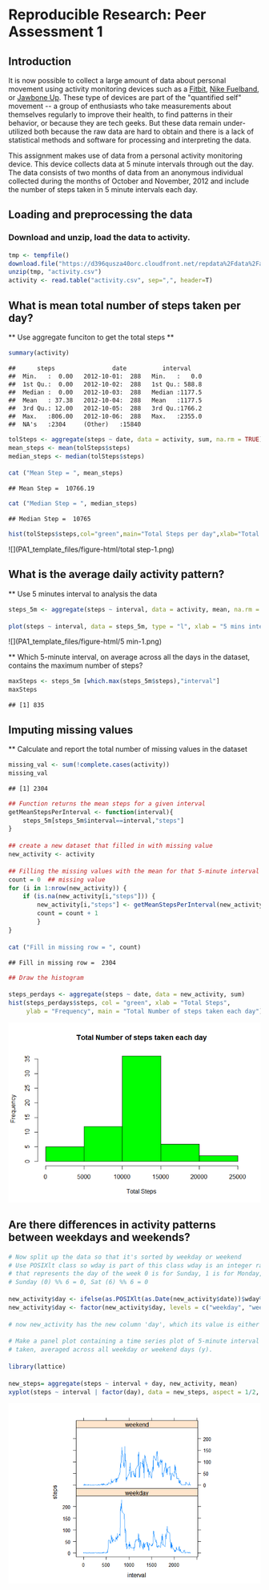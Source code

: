 # Reproducible Research: Peer Assessment 1

## Introduction

It is now possible to collect a large amount of data about personal
movement using activity monitoring devices such as a
[Fitbit](http://www.fitbit.com), [Nike
Fuelband](http://www.nike.com/us/en_us/c/nikeplus-fuelband), or
[Jawbone Up](https://jawbone.com/up). These type of devices are part of
the "quantified self" movement -- a group of enthusiasts who take
measurements about themselves regularly to improve their health, to
find patterns in their behavior, or because they are tech geeks. But
these data remain under-utilized both because the raw data are hard to
obtain and there is a lack of statistical methods and software for
processing and interpreting the data.

This assignment makes use of data from a personal activity monitoring
device. This device collects data at 5 minute intervals through out the
day. The data consists of two months of data from an anonymous
individual collected during the months of October and November, 2012
and include the number of steps taken in 5 minute intervals each day.


## Loading and preprocessing the data

### Download and unzip, load the data to activity.

```r
tmp <- tempfile()
download.file("https://d396qusza40orc.cloudfront.net/repdata%2Fdata%2Factivity.zip", tmp, mode="wb", method="curl")
unzip(tmp, "activity.csv")
activity <- read.table("activity.csv", sep=",", header=T)
```

## What is mean total number of steps taken per day?

** Use aggregate funciton to get the total steps **

```r
summary(activity)
```

```
##      steps                date          interval     
##  Min.   :  0.00   2012-10-01:  288   Min.   :   0.0  
##  1st Qu.:  0.00   2012-10-02:  288   1st Qu.: 588.8  
##  Median :  0.00   2012-10-03:  288   Median :1177.5  
##  Mean   : 37.38   2012-10-04:  288   Mean   :1177.5  
##  3rd Qu.: 12.00   2012-10-05:  288   3rd Qu.:1766.2  
##  Max.   :806.00   2012-10-06:  288   Max.   :2355.0  
##  NA's   :2304     (Other)   :15840
```

```r
tolSteps <- aggregate(steps ~ date, data = activity, sum, na.rm = TRUE)
mean_steps <- mean(tolSteps$steps)
median_steps <- median(tolSteps$steps)

cat ("Mean Step = ", mean_steps)
```

```
## Mean Step =  10766.19
```

```r
cat ("Median Step = ", median_steps)
```

```
## Median Step =  10765
```

```r
hist(tolSteps$steps,col="green",main="Total Steps per day",xlab="Total Steps per day",cex.axis=1,cex.lab = 1)
```

![](PA1_template_files/figure-html/total step-1.png)<!-- -->

## What is the average daily activity pattern?

** Use 5 minutes interval to analysis the data

```r
steps_5m <- aggregate(steps ~ interval, data = activity, mean, na.rm = TRUE)

plot(steps ~ interval, data = steps_5m, type = "l", xlab = "5 mins intervals", ylab = "Mean number of steps taken (Day)", main = "Average number of steps at 5 minute intervals",  col = "green")
```

![](PA1_template_files/figure-html/5 min-1.png)<!-- -->

** Which 5-minute interval, on average across all the days in the dataset, contains the maximum number of steps?


```r
maxSteps <- steps_5m [which.max(steps_5m$steps),"interval"]
maxSteps
```

```
## [1] 835
```

## Imputing missing values

** Calculate and report the total number of missing values in the dataset

```r
missing_val <- sum(!complete.cases(activity))
missing_val
```

```
## [1] 2304
```

```r
## Function returns the mean steps for a given interval
getMeanStepsPerInterval <- function(interval){
    steps_5m[steps_5m$interval==interval,"steps"]
}

## create a new dataset that filled in with missing value
new_activity <- activity

## Filling the missing values with the mean for that 5-minute interval
count = 0  ## missing value
for (i in 1:nrow(new_activity)) {
    if (is.na(new_activity[i,"steps"])) {
        new_activity[i,"steps"] <- getMeanStepsPerInterval(new_activity[i,"interval"])
        count = count + 1  
        }
}

cat ("Fill in missing row = ", count)
```

```
## Fill in missing row =  2304
```

```r
## Draw the histogram

steps_perdays <- aggregate(steps ~ date, data = new_activity, sum)
hist(steps_perdays$steps, col = "green", xlab = "Total Steps", 
     ylab = "Frequency", main = "Total Number of steps taken each day")
```

![](PA1_template_files/figure-html/unnamed-chunk-2-1.png)<!-- -->

## Are there differences in activity patterns between weekdays and weekends?


```r
# Now split up the data so that it's sorted by weekday or weekend
# Use POSIXlt class so wday is part of this class wday is an integer ranging from 0 to 6 
# that represents the day of the week 0 is for Sunday, 1 is for Monday, going up to 6 for Saturday
# Sunday (0) %% 6 = 0, Sat (6) %% 6 = 0

new_activity$day <- ifelse(as.POSIXlt(as.Date(new_activity$date))$wday%%6 == 0, "weekend", "weekday")
new_activity$day <- factor(new_activity$day, levels = c("weekday", "weekend"))

# now new_activity has the new column 'day', which its value is either 'weekday' or 'weekend'

# Make a panel plot containing a time series plot of 5-minute interval (x) and the average number of steps
# taken, averaged across all weekday or weekend days (y).

library(lattice)

new_steps= aggregate(steps ~ interval + day, new_activity, mean)
xyplot(steps ~ interval | factor(day), data = new_steps, aspect = 1/2, type = "l")
```

![](PA1_template_files/figure-html/unnamed-chunk-3-1.png)<!-- -->
